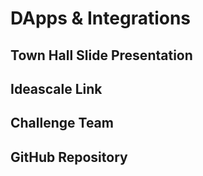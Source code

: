 # DApps & Integrations

## Town Hall Slide Presentation


## Ideascale Link


## Challenge Team


## GitHub Repository



